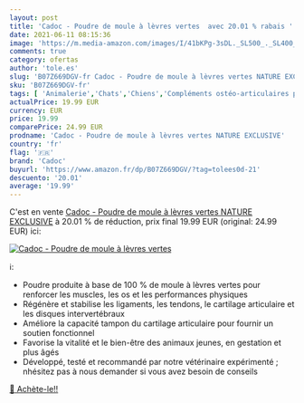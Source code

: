 ```yaml
---
layout: post
title: 'Cadoc - Poudre de moule à lèvres vertes  avec 20.01 % rabais '
date: 2021-06-11 08:15:36
image: 'https://m.media-amazon.com/images/I/41bKPg-3sDL._SL500_._SL400_.jpg'
comments: true
category: ofertas
author: 'tole.es'
slug: 'B07Z669DGV-fr Cadoc - Poudre de moule à lèvres vertes NATURE EXCLUSIVE'
sku: 'B07Z669DGV-fr'
tags: [ 'Animalerie','Chats','Chiens','Compléments ostéo-articulaires pour chats','Compléments ostéo-articulaires pour chiens','Hygiène et santé du chat','Hygiène et santé du chien','cadoc', ]
actualPrice: 19.99 EUR
currency: EUR
price: 19.99
comparePrice: 24.99 EUR
prodname: 'Cadoc - Poudre de moule à lèvres vertes NATURE EXCLUSIVE'
country: 'fr'
flag: '🇫🇷'
brand: 'Cadoc'
buyurl: 'https://www.amazon.fr/dp/B07Z669DGV/?tag=tolees0d-21'
descuento: '20.01'
average: '19.99'
---
```


C'est en vente [Cadoc - Poudre de moule à lèvres vertes NATURE EXCLUSIVE](https://www.amazon.fr/dp/B07Z669DGV/?tag=tolees0d-21)  à  20.01 % de réduction, prix final  19.99 EUR (original: 24.99 EUR) ici:

[![Cadoc - Poudre de moule à lèvres vertes ](https://m.media-amazon.com/images/I/41bKPg-3sDL._SL500_._SL400_.jpg)](https://www.amazon.fr/dp/B07Z669DGV/?tag=tolees0d-21)

ℹ️:

- Poudre produite à base de 100 % de moule à lèvres vertes pour renforcer les muscles, les os et les performances physiques
- Régénère et stabilise les ligaments, les tendons, le cartilage articulaire et les disques intervertébraux
- Améliore la capacité tampon du cartilage articulaire pour fournir un soutien fonctionnel
- Favorise la vitalité et le bien-être des animaux jeunes, en gestation et plus âgés
- Développé, testé et recommandé par notre vétérinaire expérimenté ; nhésitez pas à nous demander si vous avez besoin de conseils

[🛒 Achète-le!!](https://www.amazon.fr/dp/B07Z669DGV/?tag=tolees0d-21)
